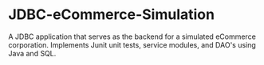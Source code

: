 # JDBC-eCommerce-Simulation
A JDBC application that serves as the backend for a simulated eCommerce corporation. Implements Junit unit tests, service modules, and DAO's using Java and SQL.
